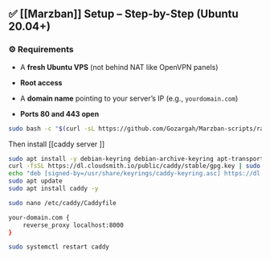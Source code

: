 	
## ✅ [[Marzban]] Setup – Step-by-Step (Ubuntu 20.04+)

### ⚙️ Requirements

- A **fresh Ubuntu VPS** (not behind NAT like OpenVPN panels)
    
- **Root access**
    
- A **domain name** pointing to your server’s IP (e.g., `yourdomain.com`)
    
- **Ports 80 and 443 open**


~~~bash
sudo bash -c "$(curl -sL https://github.com/Gozargah/Marzban-scripts/raw/master/marzban.sh)" @ install
~~~
  Then install [[caddy server ]]
~~~bash
sudo apt install -y debian-keyring debian-archive-keyring apt-transport-https  
curl -fsSL https://dl.cloudsmith.io/public/caddy/stable/gpg.key | sudo tee /usr/share/keyrings/caddy-keyring.asc  
echo "deb [signed-by=/usr/share/keyrings/caddy-keyring.asc] https://dl.cloudsmith.io/public/caddy/stable/deb/debian any-version main" | sudo tee /etc/apt/sources.list.d/caddy.list  
sudo apt update  
sudo apt install caddy -y
~~~

~~~bash 
sudo nano /etc/caddy/Caddyfile
~~~

~~~bash
your-domain.com {
    reverse_proxy localhost:8000
}
~~~


~~~bash
sudo systemctl restart caddy
~~~

